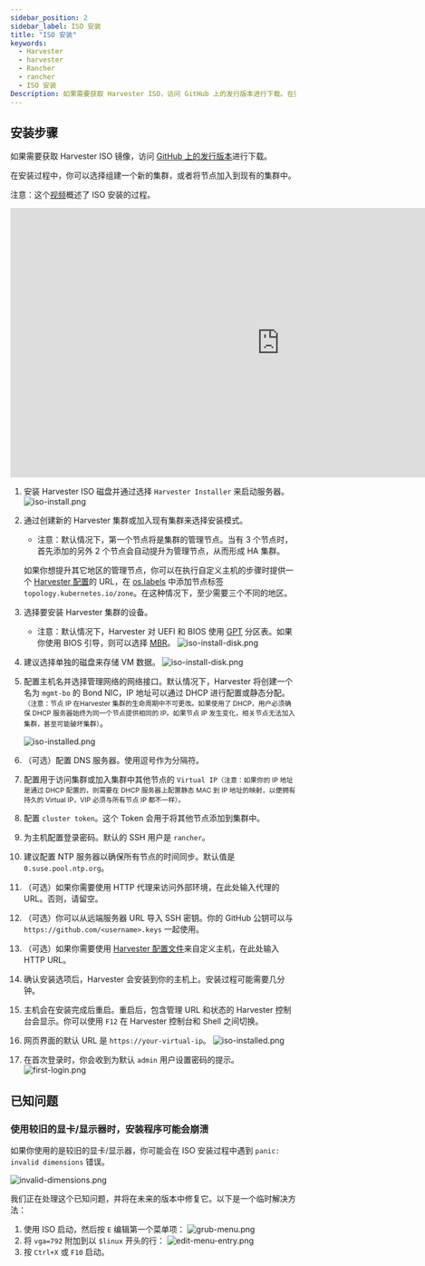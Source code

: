 ```yaml
---
sidebar_position: 2
sidebar_label: ISO 安装
title: "ISO 安装"
keywords:
  - Harvester
  - harvester
  - Rancher
  - rancher
  - ISO 安装
Description: 如果需要获取 Harvester ISO，访问 GitHub 上的发行版本进行下载。在安装过程中，你可以选择组建一个新的集群，或者将节点加入到现有的集群中。
---
```


## 安装步骤
如果需要获取 Harvester ISO 镜像，访问 [GitHub 上的发行版本](https://github.com/harvester/harvester/releases)进行下载。

在安装过程中，你可以选择组建一个新的集群，或者将节点加入到现有的集群中。

注意：这个[视频](https://youtu.be/X0VIGZ_lExQ)概述了 ISO 安装的过程。

<div class="text-center">
<iframe width="950" height="475" src="https://www.youtube.com/embed/X0VIGZ_lExQ" title="YouTube video player" frameborder="0" allow="accelerometer; autoplay; clipboard-write; encrypted-media; gyroscope; picture-in-picture" allowfullscreen></iframe>
</div>

1. 安装 Harvester ISO 磁盘并通过选择 `Harvester Installer` 来启动服务器。
   ![iso-install.png](/img/v1.1/install/iso-install.png)
1. 通过创建新的 Harvester 集群或加入现有集群来选择安装模式。
   - 注意：默认情况下，第一个节点将是集群的管理节点。当有 3 个节点时，首先添加的另外 2 个节点会自动提升为管理节点，从而形成 HA 集群。

   如果你想提升其它地区的管理节点，你可以在执行自定义主机的步骤时提供一个 [Harvester 配置](./harvester-configuration.md)的 URL，在 [os.labels](./harvester-configuration.md#oslabels) 中添加节点标签 `topology.kubernetes.io/zone`。在这种情况下，至少需要三个不同的地区。
1. 选择要安装 Harvester 集群的设备。
   - 注意：默认情况下，Harvester 对 UEFI 和 BIOS 使用 [GPT](https://en.wikipedia.org/wiki/GUID_Partition_Table) 分区表。如果你使用 BIOS 引导，则可以选择 [MBR](https://en.wikipedia.org/wiki/Master_boot_record)。
      ![iso-install-disk.png](/img/v1.1/install/iso-install-disk.png)
1. 建议选择单独的磁盘来存储 VM 数据。
   ![iso-install-disk.png](/img/v1.1/install/iso-select-data-disk.png)
1. 配置主机名并选择管理网络的网络接口。默认情况下，Harvester 将创建一个名为 `mgmt-bo` 的 Bond NIC，IP 地址可以通过 DHCP 进行配置或静态分配。<small>（注意：节点 IP 在Harvester 集群的生命周期中不可更改。如果使用了 DHCP，用户必须确保 DHCP 服务器始终为同一个节点提供相同的 IP。如果节点 IP 发生变化，相关节点无法加入集群，甚至可能破坏集群）</small>。

   ![iso-installed.png](/img/v1.1/install/iso-nic-config.png)
1. （可选）配置 DNS 服务器。使用逗号作为分隔符。
1. 配置用于访问集群或加入集群中其他节点的 `Virtual IP`<small>（注意：如果你的 IP 地址是通过 DHCP 配置的，则需要在 DHCP 服务器上配置静态 MAC 到 IP 地址的映射，以便拥有持久的 Virtual IP，VIP 必须与所有节点 IP 都不一样）。</small>
1. 配置 `cluster token`。这个 Token 会用于将其他节点添加到集群中。
1. 为主机配置登录密码。默认的 SSH 用户是 `rancher`。
1. 建议配置 NTP 服务器以确保所有节点的时间同步。默认值是 `0.suse.pool.ntp.org`。
1. （可选）如果你需要使用 HTTP 代理来访问外部环境，在此处输入代理的 URL。否则，请留空。
1. （可选）你可以从远端服务器 URL 导入 SSH 密钥。你的 GitHub 公钥可以与 `https://github.com/<username>.keys` 一起使用。
1. （可选）如果你需要使用 [Harvester 配置文件](./harvester-configuration.md)来自定义主机，在此处输入 HTTP URL。
1. 确认安装选项后，Harvester 会安装到你的主机上。安装过程可能需要几分钟。
1. 主机会在安装完成后重启。重启后，包含管理 URL 和状态的 Harvester 控制台会显示。你可以使用 `F12` 在 Harvester 控制台和 Shell 之间切换。
1. 网页界面的默认 URL 是 `https://your-virtual-ip`。
   ![iso-installed.png](/img/v1.1/install/iso-installed.png)
1. 在首次登录时，你会收到为默认 `admin` 用户设置密码的提示。
   ![first-login.png](/img/v1.1/install/first-time-login.png)


<!-- :::note
In some cases, if you are using an older VGA connector, you may encounter an `panic: invalid dimensions` error with ISO installation. See issue [#2937](https://github.com/harvester/harvester/issues/2937#issuecomment-1278545927) for a workaround.
::: -->

## 已知问题

### 使用较旧的显卡/显示器时，安装程​​序可能会崩溃

如果你使用的是较旧的显卡/显示器，你可能会在 ISO 安装过程中遇到 `panic: invalid dimensions` 错误。

![invalid-dimensions.png](/img/v1.1/install/invalid-dimensions.png)

我们正在处理这个已知问题，并将在未来的版本中修复它。以下是一个临时解决方法：
1. 使用 ISO 启动，然后按 `E` 编辑第一个菜单项：
   ![grub-menu.png](/img/v1.1/install/grub-menu.png)
2. 将 `vga=792` 附加到以 `$linux` 开头的行：
   ![edit-menu-entry.png](/img/v1.1/install/edit-menu-entry.png)
3. 按 `Ctrl+X` 或 `F10` 启动。